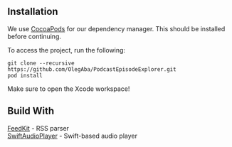 ## Installation
We use [CocoaPods](http://cocoapods.org) for our dependency manager. This should be installed before continuing.

To access the project, run the following:
```
git clone --recursive https://github.com/OlegAba/PodcastEpisodeExplorer.git
pod install
```
Make sure to open the Xcode workspace!


## Build With
[FeedKit](https://github.com/nmdias/FeedKit) - RSS parser\
[SwiftAudioPlayer](https://github.com/tanhakabir/SwiftAudioPlayer) - Swift-based audio player

